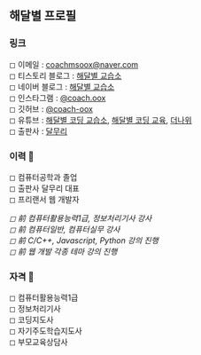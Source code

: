 ## 해달별 프로필

### 링크

◻︎ 이메일 : coachmsoox@naver.com  
◻︎ 티스토리 블로그 : [해달별 교습소](https://oox-school.tistory.com/)  
◻︎ 네이버 블로그 : [해달별 교습소](https://blog.naver.com/coachmsoox)  
◻︎ 인스타그램 : [@coach.oox](http://instagram.com/coach.oox)  
◻︎ 깃허브 : [@coach-oox](https://github.com/coach-oox)  
◻︎ 유튜브 : [해달별 코딩 교습소](https://www.youtube.com/channel/UCRf6ut93gIImnmdebqdPI9A?view_as=subscriber), [해달별 코딩 교육](https://www.youtube.com/channel/UCIRwY6-HftrRpBbON0drDkA?view_as=subscriber), [더나위](https://www.youtube.com/channel/UCLQd4glMKvdfDAnWBgUamvQ?view_as=subscriber)  
◻︎ 출판사 : [달무리](https://dalmoori-books.github.io/)

### 이력 🎯

◻︎ 컴퓨터공학과 졸업  
◻︎ 출판사 달무리 대표  
◻︎ 프리랜서 웹 개발자  

*◻︎ 前 컴퓨터활용능력1급, 정보처리기사 강사  
◻︎ 前 컴퓨터일반, 컴퓨터실무 강사  
◻︎ 前 C/C++, Javascript, Python 강의 진행  
◻︎ 前 웹 개발 각종 테마 강의 진행*

### 자격 🎯

◻︎ 컴퓨터활용능력1급  
◻︎ 정보처리기사  
◻︎ 코딩지도사  
◻︎ 자기주도학습지도사  
◻︎ 부모교육상담사  
